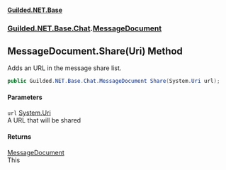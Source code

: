 
#### [Guilded.NET.Base](index 'index')
### [Guilded.NET.Base.Chat](index#Guilded_NET_Base_Chat 'Guilded.NET.Base.Chat').[MessageDocument](MessageDocument 'Guilded.NET.Base.Chat.MessageDocument')
## MessageDocument.Share(Uri) Method
Adds an URL in the message share list.  
```csharp
public Guilded.NET.Base.Chat.MessageDocument Share(System.Uri url);
```

#### Parameters
<a name='Guilded_NET_Base_Chat_MessageDocument_Share(System_Uri)_url'></a>
`url` [System.Uri](https://docs.microsoft.com/en-us/dotnet/api/System.Uri 'System.Uri')  
A URL that will be shared
  

#### Returns
[MessageDocument](MessageDocument 'Guilded.NET.Base.Chat.MessageDocument')  
This
